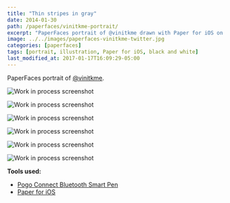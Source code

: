 ```yaml
---
title: "Thin stripes in gray"
date: 2014-01-30
path: /paperfaces/vinitkme-portrait/
excerpt: "PaperFaces portrait of @vinitkme drawn with Paper for iOS on an iPad."
image: ../../images/paperfaces-vinitkme-twitter.jpg
categories: [paperfaces]
tags: [portrait, illustration, Paper for iOS, black and white]
last_modified_at: 2017-01-17T16:09:29-05:00
---
```


PaperFaces portrait of [@vinitkme](https://twitter.com/vinitkme).

![Work in process screenshot](../../images/paperfaces-vinitkme-process-1-lg.jpg)

![Work in process screenshot](../../images/paperfaces-vinitkme-process-2-lg.jpg)

![Work in process screenshot](../../images/paperfaces-vinitkme-process-3-lg.jpg)

![Work in process screenshot](../../images/paperfaces-vinitkme-process-4-lg.jpg)

![Work in process screenshot](../../images/paperfaces-vinitkme-process-5-lg.jpg)

![Work in process screenshot](../../images/paperfaces-vinitkme-process-6-lg.jpg)

**Tools used:**

- [Pogo Connect Bluetooth Smart Pen](https://www.amazon.com/gp/product/B009K448L4/ref=as_li_ss_tl?ie=UTF8&camp=1789&creative=390957&creativeASIN=B009K448L4&linkCode=as2&tag=mademist-20)
- [Paper for iOS](https://paper.bywetransfer.com/)
